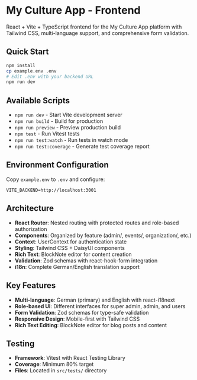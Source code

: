 # My Culture App - Frontend

React + Vite + TypeScript frontend for the My Culture App platform with Tailwind CSS, multi-language support, and comprehensive form validation.

## Quick Start

```bash
npm install
cp example.env .env
# Edit .env with your backend URL
npm run dev
```

## Available Scripts

- `npm run dev` - Start Vite development server
- `npm run build` - Build for production
- `npm run preview` - Preview production build
- `npm test` - Run Vitest tests
- `npm run test:watch` - Run tests in watch mode
- `npm run test:coverage` - Generate test coverage report

## Environment Configuration

Copy `example.env` to `.env` and configure:

```env
VITE_BACKEND=http://localhost:3001
```

## Architecture

- **React Router**: Nested routing with protected routes and role-based authorization
- **Components**: Organized by feature (admin/, events/, organization/, etc.)
- **Context**: UserContext for authentication state
- **Styling**: Tailwind CSS + DaisyUI components
- **Rich Text**: BlockNote editor for content creation
- **Validation**: Zod schemas with react-hook-form integration
- **i18n**: Complete German/English translation support

## Key Features

- **Multi-language**: German (primary) and English with react-i18next
- **Role-based UI**: Different interfaces for super admin, admin, and users
- **Form Validation**: Zod schemas for type-safe validation
- **Responsive Design**: Mobile-first with Tailwind CSS
- **Rich Text Editing**: BlockNote editor for blog posts and content

## Testing

- **Framework**: Vitest with React Testing Library
- **Coverage**: Minimum 80% target
- **Files**: Located in `src/tests/` directory
